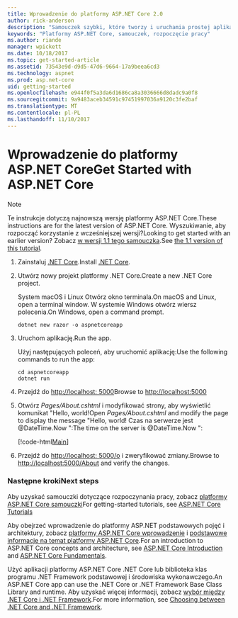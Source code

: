 ```yaml
---
title: Wprowadzenie do platformy ASP.NET Core 2.0
author: rick-anderson
description: "Samouczek szybki, które tworzy i uruchamia prostej aplikacji Hello World przy użyciu platformy ASP.NET Core."
keywords: "Platformy ASP.NET Core, samouczek, rozpoczęcie pracy"
ms.author: riande
manager: wpickett
ms.date: 10/18/2017
ms.topic: get-started-article
ms.assetid: 73543e9d-d9d5-47d6-9664-17a9beea6cd3
ms.technology: aspnet
ms.prod: asp.net-core
uid: getting-started
ms.openlocfilehash: e944f0f5a3da6d1686ca8a3036666d8dadc9a0f8
ms.sourcegitcommit: 9a9483aceb34591c97451997036a9120c3fe2baf
ms.translationtype: MT
ms.contentlocale: pl-PL
ms.lasthandoff: 11/10/2017
---
```

# <a name="get-started-with-aspnet-core"></a><span data-ttu-id="4511c-104">Wprowadzenie do platformy ASP.NET Core</span><span class="sxs-lookup"><span data-stu-id="4511c-104">Get Started with ASP.NET Core</span></span>

> [!NOTE]
> <span data-ttu-id="4511c-105">Te instrukcje dotyczą najnowszą wersję platformy ASP.NET Core.</span><span class="sxs-lookup"><span data-stu-id="4511c-105">These instructions are for the latest version of ASP.NET Core.</span></span> <span data-ttu-id="4511c-106">Wyszukiwanie, aby rozpocząć korzystanie z wcześniejszej wersji?</span><span class="sxs-lookup"><span data-stu-id="4511c-106">Looking to get started with an earlier version?</span></span> <span data-ttu-id="4511c-107">Zobacz [w wersji 1.1 tego samouczka](xref:getting-started-1.1).</span><span class="sxs-lookup"><span data-stu-id="4511c-107">See [the 1.1 version of this tutorial](xref:getting-started-1.1).</span></span>

1. <span data-ttu-id="4511c-108">Zainstaluj [.NET Core](https://www.microsoft.com/net/core/).</span><span class="sxs-lookup"><span data-stu-id="4511c-108">Install [.NET Core](https://www.microsoft.com/net/core/).</span></span>

2. <span data-ttu-id="4511c-109">Utwórz nowy projekt platformy .NET Core.</span><span class="sxs-lookup"><span data-stu-id="4511c-109">Create a new .NET Core project.</span></span>

   <span data-ttu-id="4511c-110">System macOS i Linux Otwórz okno terminala.</span><span class="sxs-lookup"><span data-stu-id="4511c-110">On macOS and Linux, open a terminal window.</span></span> <span data-ttu-id="4511c-111">W systemie Windows otwórz wiersz polecenia.</span><span class="sxs-lookup"><span data-stu-id="4511c-111">On Windows, open a command prompt.</span></span>

    ```terminal
    dotnet new razor -o aspnetcoreapp
    ```
    
4. <span data-ttu-id="4511c-112">Uruchom aplikację.</span><span class="sxs-lookup"><span data-stu-id="4511c-112">Run the app.</span></span>

    <span data-ttu-id="4511c-113">Użyj następujących poleceń, aby uruchomić aplikację:</span><span class="sxs-lookup"><span data-stu-id="4511c-113">Use the following commands to run the app:</span></span>

    ```terminal
    cd aspnetcoreapp
    dotnet run
    ```

5. <span data-ttu-id="4511c-114">Przejdź do [http://localhost: 5000](http://localhost:5000)</span><span class="sxs-lookup"><span data-stu-id="4511c-114">Browse to [http://localhost:5000](http://localhost:5000)</span></span>

6. <span data-ttu-id="4511c-115">Otwórz *Pages/About.cshtml* i modyfikować strony, aby wyświetlić komunikat "Hello, world!</span><span class="sxs-lookup"><span data-stu-id="4511c-115">Open *Pages/About.cshtml* and modify the page to display the message "Hello, world!</span></span> <span data-ttu-id="4511c-116">Czas na serwerze jest @DateTime.Now ":</span><span class="sxs-lookup"><span data-stu-id="4511c-116">The time on the server is @DateTime.Now ":</span></span>

    [!code-html[Main](getting-started/sample/getting-started/about.cshtml?highlight=9&range=1-9)]

7. <span data-ttu-id="4511c-117">Przejdź do [http://localhost: 5000/o](http://localhost:5000/About) i zweryfikować zmiany.</span><span class="sxs-lookup"><span data-stu-id="4511c-117">Browse to [http://localhost:5000/About](http://localhost:5000/About) and verify the changes.</span></span>

### <a name="next-steps"></a><span data-ttu-id="4511c-118">Następne kroki</span><span class="sxs-lookup"><span data-stu-id="4511c-118">Next steps</span></span>

<span data-ttu-id="4511c-119">Aby uzyskać samouczki dotyczące rozpoczynania pracy, zobacz [platformy ASP.NET Core samouczki](tutorials/index.md)</span><span class="sxs-lookup"><span data-stu-id="4511c-119">For getting-started tutorials, see [ASP.NET Core Tutorials](tutorials/index.md)</span></span>

<span data-ttu-id="4511c-120">Aby obejrzeć wprowadzenie do platformy ASP.NET podstawowych pojęć i architektury, zobacz [platformy ASP.NET Core wprowadzenie](index.md) i [podstawowe informacje na temat platformy ASP.NET Core](fundamentals/index.md).</span><span class="sxs-lookup"><span data-stu-id="4511c-120">For an introduction to ASP.NET Core concepts and architecture, see [ASP.NET Core Introduction](index.md) and [ASP.NET Core Fundamentals](fundamentals/index.md).</span></span>

<span data-ttu-id="4511c-121">Użyć aplikacji platformy ASP.NET Core .NET Core lub biblioteka klas programu .NET Framework podstawowej i środowiska wykonawczego.</span><span class="sxs-lookup"><span data-stu-id="4511c-121">An ASP.NET Core app can use the .NET Core or .NET Framework Base Class Library and runtime.</span></span> <span data-ttu-id="4511c-122">Aby uzyskać więcej informacji, zobacz [wybór między .NET Core i .NET Framework](https://docs.microsoft.com/dotnet/articles/standard/choosing-core-framework-server).</span><span class="sxs-lookup"><span data-stu-id="4511c-122">For more information, see [Choosing between .NET Core and .NET Framework](https://docs.microsoft.com/dotnet/articles/standard/choosing-core-framework-server).</span></span>
